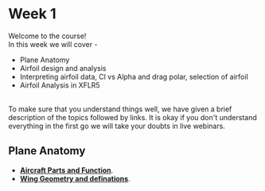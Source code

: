 # Week 1
Welcome to the course! <br />
In this week we will cover - 
* Plane Anatomy
* Airfoil design and analysis
* Interpreting airfoil data, Cl vs Alpha and drag polar, selection of airfoil
* Airfoil Analysis in XFLR5
<br />
To make sure that you understand things well, we have given a brief description of the topics followed by links. It is okay if you don't understand everything in the first go we will take your doubts in live webinars. 

## Plane Anatomy

* **[Aircraft Parts and Function](https://www.grc.nasa.gov/www/k-12/airplane/airplane.html)**.   
* **[Wing Geometry and definations](https://www.grc.nasa.gov/www/k-12/airplane/geom.html)**. 
